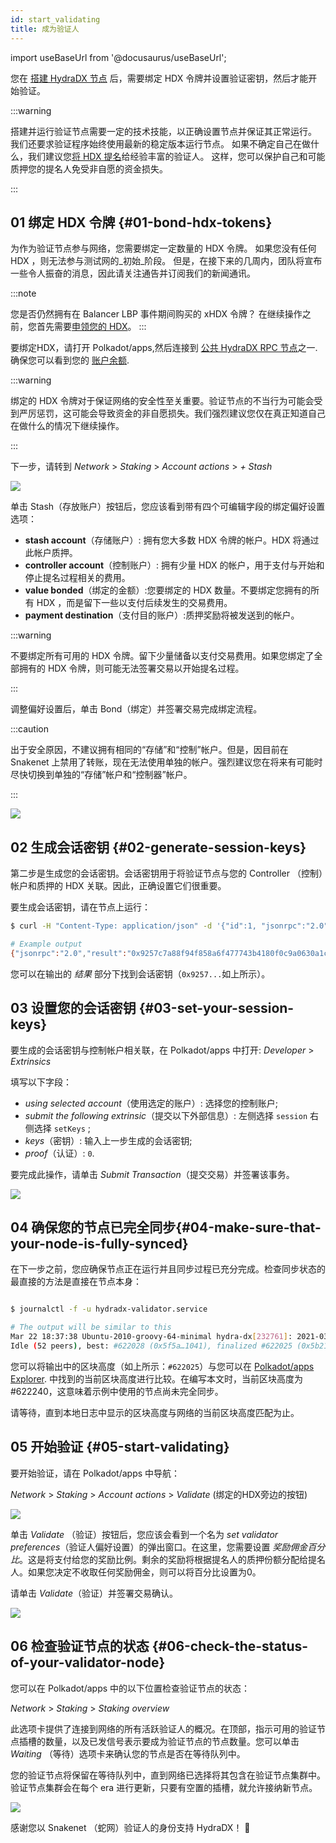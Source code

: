 ```yaml
---
id: start_validating 
title: 成为验证人
---
```


import useBaseUrl from '@docusaurus/useBaseUrl';

 您在 [搭建 HydraDX 节点](/node_setup) 后，需要绑定 HDX 令牌并设置验证密钥，然后才能开始验证。

:::warning

搭建并运行验证节点需要一定的技术技能，以正确设置节点并保证其正常运行。 我们还要求验证程序始终使用最新的稳定版本运行节点。 如果不确定自己在做什么，我们建议您[将 HDX 提名](/start_nominating)给经验丰富的验证人。 这样，您可以保护自己和可能质押您的提名人免受非自愿的资金损失。

:::

## 01 绑定 HDX 令牌 {#01-bond-hdx-tokens}

为作为验证节点参与网络，您需要绑定一定数量的 HDX 令牌。 如果您没有任何 HDX ，则无法参与测试网的_初始_阶段。 但是，在接下来的几周内，团队将宣布一些令人振奋的消息，因此请关注通告并订阅我们的新闻通讯。

:::note

您是否仍然拥有在 Balancer LBP 事件期间购买的 xHDX 令牌？ 在继续操作之前，您首先需要[申领您的 HDX](/claim)。
:::

要绑定HDX，请打开 Polkadot/apps,然后连接到 [公共 HydraDX RPC 节点](/polkadotjs_apps_public)之一. 确保您可以看到您的 [账户余额](https://polkadot.js.org/apps/?rpc=wss%3A%2F%2Frpc-01.snakenet.hydradx.io#/accounts).

:::warning

绑定的 HDX 令牌对于保证网络的安全性至关重要。验证节点的不当行为可能会受到严厉惩罚，这可能会导致资金的非自愿损失。我们强烈建议您仅在真正知道自己在做什么的情况下继续操作。

:::

下一步，请转到 *Network* > *Staking* > *Account actions* > *+ Stash*

<div style={{textAlign: 'center'}}>
  <img src={useBaseUrl('/validator-guide/bond-hdx-1.png')} />
</div>

单击 Stash（存放账户）按钮后，您应该看到带有四个可编辑字段的绑定偏好设置选项：
* **stash account**（存储账户）: 拥有您大多数 HDX 令牌的帐户。HDX 将通过此帐户质押。
* **controller account**（控制账户）: 拥有少量 HDX 的帐户，用于支付与开始和停止提名过程相关的费用。
* **value bonded**（绑定的金额）:您要绑定的 HDX 数量。不要绑定您拥有的所有 HDX ，而是留下一些以支付后续发生的交易费用。
* **payment destination**（支付目的账户）:质押奖励将被发送到的帐户。 

:::warning

不要绑定所有可用的 HDX 令牌。留下少量储备以支付交易费用。如果您绑定了全部拥有的 HDX 令牌，则可能无法签署交易以开始提名过程。

:::

调整偏好设置后，单击 Bond（绑定）并签署交易完成绑定流程。

:::caution

出于安全原因，不建议拥有相同的“存储”和“控制”帐户。但是，因目前在 Snakenet 上禁用了转账，现在无法使用单独的帐户。强烈建议您在将来有可能时尽快切换到单独的“存储”帐户和“控制器”帐户。

:::

<div style={{textAlign: 'center'}}>
  <img src={useBaseUrl('/validator-guide/bond-hdx-2.png')} />
</div>

## 02 生成会话密钥 {#02-generate-session-keys}

第二步是生成您的会话密钥。会话密钥用于将验证节点与您的 Controller （控制）帐户和质押的 HDX 关联。因此，正确设置它们很重要。

要生成会话密钥，请在节点上运行：

```bash
$ curl -H "Content-Type: application/json" -d '{"id":1, "jsonrpc":"2.0", "method": "author_rotateKeys", "params":[]}' http://localhost:9933

# Example output
{"jsonrpc":"2.0","result":"0x9257c7a88f94f858a6f477743b4180f0c9a0630a1cea85c3f47dc6ca78e503767089bebe02b18765232ecd67b35a7fb18fc3027613840f27aca5a5cc300775391cf298af0f0e0342d0d0d873b1ec703009c6816a471c64b5394267c6fc583c31884ac83d9fed55d5379bbe1579601872ccc577ad044dd449848da1f830dd3e45","id":1}
```

您可以在输出的 _结果_ 部分下找到会话密钥（`0x9257...`如上所示）。  

## 03 设置您的会话密钥 {#03-set-your-session-keys}

要生成的会话密钥与控制帐户相关联，在 Polkadot/apps 中打开:
*Developer* > *Extrinsics*

填写以下字段：

* _using selected account_（使用选定的账户）: 选择您的控制账户;
* _submit the following extrinsic_（提交以下外部信息）: 左侧选择 `session` 右侧选择 `setKeys` ;
* _keys_（密钥）: 输入上一步生成的会话密钥;
* _proof_（认证）: `0`.

要完成此操作，请单击 _Submit Transaction_（提交交易）并签署该事务。

<div style={{textAlign: 'center'}}>
  <img src={useBaseUrl('/validator-guide/set-session-keys-1.png')} />
</div>

## 04 确保您的节点已完全同步{#04-make-sure-that-your-node-is-fully-synced}

在下一步之前，您应确保节点正在运行并且同步过程已充分完成。检查同步状态的最直接的方法是直接在节点本身：

```bash

$ journalctl -f -u hydradx-validator.service

# The output will be similar to this
Mar 22 18:37:38 Ubuntu-2010-groovy-64-minimal hydra-dx[232761]: 2021-03-22 18:37:38  💤 
Idle (52 peers), best: #622028 (0x5f5a…1041), finalized #622025 (0x5b21…a746), ⬇ 9.1kiB/s ⬆ 6.1kiB/s

```

您可以将输出中的区块高度（如上所示：`#622025`）与您可以在 [Polkadot/apps Explorer](https://polkadot.js.org/apps/?rpc=wss%3A%2F%2Frpc-01.snakenet.hydradx.io#/explorer). 中找到的当前区块高度进行比较。在编写本文时，当前区块高度为#622240，这意味着示例中使用的节点尚未完全同步。

请等待，直到本地日志中显示的区块高度与网络的当前区块高度匹配为止。

## 05 开始验证 {#05-start-validating}

要开始验证，请在 Polkadot/apps 中导航：

*Network* > *Staking* > *Account actions* > *Validate* (绑定的HDX旁边的按钮)

<div style={{textAlign: 'center'}}>
  <img src={useBaseUrl('/validator-guide/validate-1.png')} />
</div>

单击 *Validate* （验证）按钮后，您应该会看到一个名为 *set validator preferences*（验证人偏好设置）的弹出窗口。在这里，您需要设置 _奖励佣金百分比_。这是将支付给您的奖励比例。剩余的奖励将根据提名人的质押份额分配给提名人。如果您决定不收取任何奖励佣金，则可以将百分比设置为0。

请单击 *Validate*（验证）并签署交易确认。

<div style={{textAlign: 'center'}}>
  <img src={useBaseUrl('/validator-guide/validate-2.png')} />
</div>

## 06 检查验证节点的状态 {#06-check-the-status-of-your-validator-node}

您可以在 Polkadot/apps 中的以下位置检查验证节点的状态：

*Network* > *Staking* > *Staking overview*

此选项卡提供了连接到网络的所有活跃验证人的概况。在顶部，指示可用的验证节点插槽的数量，以及已发信号表示要成为验证节点的节点数量。您可以单击 _Waiting_ （等待）选项卡来确认您的节点是否在等待队列中。

您的验证节点将保留在等待队列中，直到网络已选择将其包含在验证节点集群中。验证节点集群会在每个 era 进行更新，只要有空置的插槽，就允许接纳新节点。

<div style={{textAlign: 'center'}}>
  <img src={useBaseUrl('/validator-guide/validate-3.png')} />
</div>

感谢您以 Snakenet （蛇网）验证人的身份支持 HydraDX！ 🎉
